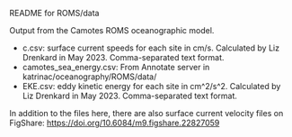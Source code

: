 README for ROMS/data

Output from the Camotes ROMS oceanographic model.

* c.csv: surface current speeds for each site in cm/s. Calculated by Liz Drenkard in May 2023. Comma-separated text format.
* camotes_sea_energy.csv: From Annotate server in katrinac/oceanography/ROMS/data/
* EKE.csv: eddy kinetic energy for each site in cm^2/s^2. Calculated by Liz Drenkard in May 2023. Comma-separated text format.

In addition to the files here, there are also surface current velocity files on FigShare: https://doi.org/10.6084/m9.figshare.22827059
